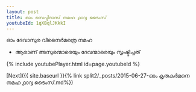 ```yaml
---
layout: post
title: ഓം സെപ്ടിദാസ് നമഹ ൧൦൮ ടൈംസ്
youtubeId: 1qXBqlJKkkI
---
```

 
 
 ഓം ദേവാസുര വിനൈർമത്രെ നമഹ 
 
 -  ആരാണ് അസുരന്മാരെയും ദേവന്മാരെയും സൃഷ്ടിച്ചത് 
 
  
 
  
 
 
 
 
 
 


{% include youtubePlayer.html id=page.youtubeId %}
 
[Next]({{ site.baseurl }}{% link  split2/_posts/2015-06-27-ഓം കൃതകർമനെ നമഹ ൧൦൮ ടൈംസ്.md%})
 
